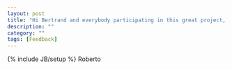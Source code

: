 ```yaml
---
layout: post
title: "Hi Bertrand and everybody participating in this great project, thank you very much for your work and for this major release\! Ciao."
description: ""
category: ""
tags: [Feedback]
---
```

{% include JB/setup %}
Roberto
